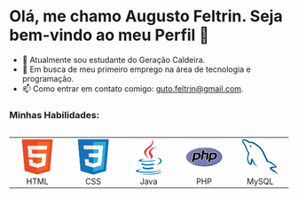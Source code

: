# Olá, me chamo Augusto Feltrin. Seja bem-vindo ao meu Perfil 👋

- 🌱 Atualmente sou estudante do Geração Caldeira.
- 🔭 Em busca de meu primeiro emprego na área de tecnologia e programação.
- 📫 Como entrar em contato comigo: [guto.feltrin@gmail.com](mailto:guto.feltrin@gmail.com).

### Minhas Habilidades:

<div style="display: flex; align-items: flex-start; align: center">
  <table align="center">
    <tr>
      <td align="center" width="96">
        <a href="https://drive.google.com/file/d/1p2Y4xDEixiKGIndXhAvXaa1zQothjKoI/view?usp=sharing">
          <img src="https://raw.githubusercontent.com/devicons/devicon/master/icons/html5/html5-original.svg" alt="HTML5" width="65" height="65" />
        </a>
        <br>HTML
      </td>
      <td align="center" width="96">
        <img src="https://raw.githubusercontent.com/devicons/devicon/master/icons/css3/css3-original.svg" alt="CSS" width="65" height="65" />
        <br>CSS
      </td>
      <td align="center" width="96">
        <img src="https://raw.githubusercontent.com/devicons/devicon/master/icons/java/java-original.svg" alt="Java" width="65" height="65" />
        <br>Java
      </td>
      <td align="center" width="96">
        <img src="https://raw.githubusercontent.com/devicons/devicon/master/icons/php/php-original.svg" alt="PHP" width="65" height="65" />
        <br>PHP
      </td>
      <td align="center" width="96">
        <img src="https://raw.githubusercontent.com/devicons/devicon/master/icons/mysql/mysql-original.svg" alt="MySQL" width="65" height="65" />
        <br>MySQL
      </td>
    </tr>
  </table>
</div>

